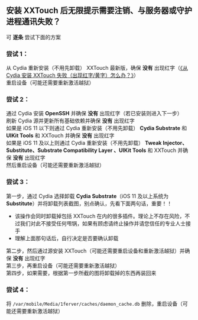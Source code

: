 ## 安装 XXTouch 后无限提示需要注销、与服务器或守护进程通讯失败？
可 **逐条** 尝试下面的方案  

### 尝试 1：  
从 Cydia 重新安装（不用先卸载） XXTouch 最新版，确保 **没有** 出现红字（[《从 Cydia 安装 XXTouch 失败（出现红字/黄字）怎么办？》](faq-0013.md)）  
重启设备（可能还需要重新激活越狱）  

### 尝试 2：  
通过 Cydia 安装 **OpenSSH** 并确保 **没有** 出现红字（若已安装则进入下一步）  
刷新 Cydia 源并更新所有基础依赖并确保 **没有** 出现红字  
如果是 iOS 11 以下则通过 Cydia 重新安装（不用先卸载） **Cydia Substrate** 和 **UIKit Tools** 和 XXTouch 并确保 **没有** 出现红字  
如果是 iOS 11 及以上则通过 Cydia 重新安装（不用先卸载） **Tweak Injector、Substitute、Substrate Compatibility Layer 、UIKit Tools** 和 XXTouch 并确保 **没有** 出现红字  
然后重启设备（可能还需要重新激活越狱）  

### 尝试 3：  
第一步，通过 Cydia 选择卸载 **Cydia Substrate**（iOS 11 及以上系统为 **Substitute**）并将卸载列表截图，别点确认，先看下面两句话，重要！！
- 该操作会同时卸载掉包括 XXTouch 在内的很多插件。理论上不存在风险，不过我们对此不接受任何甩锅，如果有顾虑请终止操作并请您信任的专业人士接手
- 理解上面那句话后，自行决定是否要确认卸载  

第二步，然后通过源安装 XXTouch（可能还需要重启设备和重新激活越狱）并确保 **没有** 出现红字  
第三步，再重启设备（可能还需要重新激活越狱）  
第四步，如果需要，根据第一步所截的图将卸载掉的东西再装回来  

### 尝试 4：  
将 `/var/mobile/Media/1ferver/caches/daemon_cache.db` 删除，重启设备（可能还需要重新激活越狱）
